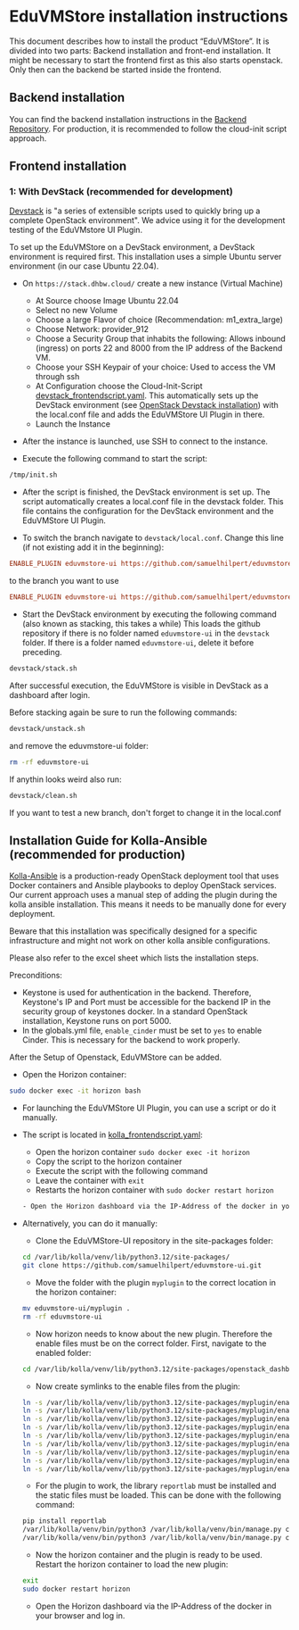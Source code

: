 # EduVMStore installation instructions 

This document describes how to install the product “EduVMStore”. It is divided into two parts: Backend installation and front-end installation.
It might be necessary to start the frontend first as this also starts openstack. Only then can the backend be started inside the frontend.

## Backend installation
You can find the backend installation instructions in the [Backend Repository](https://github.com/samuelhilpert/eduvmstore/blob/dev/backend_setup.md).
For production, it is recommended to follow the cloud-init script approach.

## Frontend installation

### 1: With DevStack (recommended for development)
[Devstack](https://docs.openstack.org/devstack/latest/) is "a series of extensible scripts used to quickly bring up a complete OpenStack environment". We advice using it for the development testing of the EduVMstore UI Plugin.

To set up the EduVMStore on a DevStack environment, a DevStack environment is required first. This installation uses a simple Ubuntu server environment (in our case Ubuntu 22.04).
- On `https://stack.dhbw.cloud/` create a new instance (Virtual Machine)
  - At Source choose Image Ubuntu 22.04 
  - Select no new Volume
  - Choose a large Flavor of choice (Recommendation: m1_extra_large)
  - Choose Network: provider_912
  - Choose a Security Group that inhabits the following: Allows inbound (ingress) on ports 22 and 8000 from the IP address of the Backend VM.
  - Choose your SSH Keypair of your choice: Used to access the VM through ssh 
  - At Configuration choose the Cloud-Init-Script [devstack_frontendscript.yaml](/devstack_frontendscript.yaml). This automatically sets up the DevStack environment (see [OpenStack Devstack installation](https://docs.openstack.org/devstack/latest/)) with the local.conf file and adds the EduVMStore UI Plugin in there.
  - Launch the Instance

- After the instance is launched, use SSH to connect to the instance.

- Execute the following command to start the script:
```bash
/tmp/init.sh
```

- After the script is finished, the DevStack environment is set up. The script automatically creates a local.conf file in the devstack folder. This file contains the configuration for the DevStack environment and the EduVMStore UI Plugin.

- To switch the branch navigate to `devstack/local.conf`. Change this line (if not existing add it in the beginning):
```ini
ENABLE_PLUGIN eduvmstore-ui https://github.com/samuelhilpert/eduvmstore-ui main
```
to the branch you want to use
```ini
ENABLE_PLUGIN eduvmstore-ui https://github.com/samuelhilpert/eduvmstore-ui <your-branch>
```


- Start the DevStack environment by executing the following command (also known as stacking, this takes a while) This loads the github repository if there is no folder named `eduvmstore-ui` in the `devstack` folder. If there is a folder named `eduvmstore-ui`, delete it before preceding.
```bash
devstack/stack.sh
```

After successful execution, the EduVMStore is visible in DevStack as a dashboard after login.

Before stacking again be sure to run the following commands:
```bash
devstack/unstack.sh
```
and remove the eduvmstore-ui folder:
```bash
rm -rf eduvmstore-ui
```
If anythin looks weird also run:
```bash
devstack/clean.sh
```
If you want to test a new branch, don't forget to change it in the local.conf

## Installation Guide for Kolla-Ansible (recommended for production)
[Kolla-Ansible](https://docs.openstack.org/kolla-ansible/latest/) is a production-ready OpenStack deployment tool
that uses Docker containers and Ansible playbooks to deploy OpenStack services.
Our current approach uses a manual step of adding the plugin during the kolla ansible installation.
This means it needs to be manually done for every deployment.

Beware that this installation was specifically designed for a specific infrastructure and might not work on other kolla ansible configurations.

Please also refer to the excel sheet which lists the installation steps.

Preconditions:
- Keystone is used for authentication in the backend. Therefore, Keystone's IP and Port must be accessible for the backend IP in the security group of keystones docker. In a standard OpenStack installation, Keystone runs on port 5000.
- In the globals.yml file, `enable_cinder` must be set to `yes` to enable Cinder. This is necessary for the backend to work properly.

After the Setup of Openstack, EduVMStore can be added.
- Open the Horizon container:
```bash
sudo docker exec -it horizon bash
``` 
- For launching the EduVMStore UI Plugin, you can use a script or do it manually. 
- The script is located in [kolla_frontendscript.yaml](/kolla_frontendscript.yaml):
  - Open the horizon container `sudo docker exec -it horizon`
  - Copy the script to the horizon container
  - Execute the script with the following command 
  - Leave the container with `exit`
  - Restarts the horizon container with `sudo docker restart horizon`
  ```bash
  - Open the Horizon dashboard via the IP-Address of the docker in your browser and log in.

- Alternatively, you can do it manually:
    - Clone the EduVMStore-UI repository in the site-packages folder:
  ```bash
  cd /var/lib/kolla/venv/lib/python3.12/site-packages/
  git clone https://github.com/samuelhilpert/eduvmstore-ui.git
  ```
  - Move the folder with the plugin `myplugin` to the correct location in the horizon container:
  ```bash
  mv eduvmstore-ui/myplugin .
  rm -rf eduvmstore-ui
  ```
  - Now horizon needs to know about the new plugin. Therefore the enable files must be on the correct folder. First, navigate to the enabled folder:
  ```bash
  cd /var/lib/kolla/venv/lib/python3.12/site-packages/openstack_dashboard/enabled/
  ```
  - Now create symlinks to the enable files from the plugin:
  ```bash
  ln -s /var/lib/kolla/venv/lib/python3.12/site-packages/myplugin/enabled/_31000_my_plugin.py .
  ln -s /var/lib/kolla/venv/lib/python3.12/site-packages/myplugin/enabled/_31100_my_second_plugin.py .
  ln -s /var/lib/kolla/venv/lib/python3.12/site-packages/myplugin/enabled/_31150_tutorial_group.py .
  ln -s /var/lib/kolla/venv/lib/python3.12/site-packages/myplugin/enabled/_31200_tutorial_panel.py .
  ln -s /var/lib/kolla/venv/lib/python3.12/site-packages/myplugin/enabled/_31210_instructions_panel.py .
  ln -s /var/lib/kolla/venv/lib/python3.12/site-packages/myplugin/enabled/_31220_script_panel.py .
  ln -s /var/lib/kolla/venv/lib/python3.12/site-packages/myplugin/enabled/_31230_example_panel.py .
  ln -s /var/lib/kolla/venv/lib/python3.12/site-packages/myplugin/enabled/_31240_admin_instructions_panel.py .
  ln -s /var/lib/kolla/venv/lib/python3.12/site-packages/myplugin/enabled/_32000_my_new_dashboard.py .
  ```
  - For the plugin to work, the library `reportlab` must be installed and the static files must be loaded. This can be done with the following command:
  ```bash
  pip install reportlab
  /var/lib/kolla/venv/bin/python3 /var/lib/kolla/venv/bin/manage.py collectstatic --noinput
  /var/lib/kolla/venv/bin/python3 /var/lib/kolla/venv/bin/manage.py compress --force
  ```
  - Now the horizon container and the plugin is ready to be used. Restart the horizon container to load the new plugin:
  ```bash
  exit
  sudo docker restart horizon
  ```
  
  - Open the Horizon dashboard via the IP-Address of the docker in your browser and log in.

